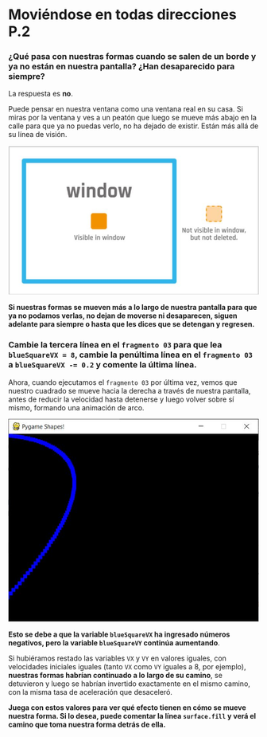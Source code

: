 # Moviéndose en todas direcciones P.2

### ¿Qué pasa con nuestras formas cuando se salen de un borde y ya no están en nuestra pantalla? ¿Han desaparecido para siempre?

La respuesta es **no**. 

Puede pensar en nuestra ventana como una ventana real en su casa. Si miras por la ventana y ves a un peatón que luego se mueve más abajo en la calle para que ya no puedas verlo, no ha dejado de existir. Están más allá de su línea de visión. 

![](https://github.com/Ezzzzzzzzzzzzzz/Taller_PyG/blob/master/PracticasPyG/Practica2/P2.3.3.JPG)

**Si nuestras formas se mueven más a lo largo de nuestra pantalla para que ya no podamos verlas, no dejan de moverse ni desaparecen, siguen adelante para siempre o hasta que les dices que se detengan y regresen.**

### **Cambie la tercera línea en el `fragmento 03` para que lea `blueSquareVX = 8`, cambie la penúltima línea en el `fragmento 03` a `blueSquareVX -= 0.2` y comente la última línea.** 
Ahora, cuando ejecutamos el `fragmento 03` por última vez, vemos que nuestro cuadrado se mueve hacia la derecha a través de nuestra pantalla, antes de reducir la velocidad hasta detenerse y luego volver sobre sí mismo, formando una animación de arco. 

![](https://github.com/Ezzzzzzzzzzzzzz/Taller_PyG/blob/master/PracticasPyG/Practica2/Captura.JPG)

**Esto se debe a que la variable `blueSquareVX` ha ingresado números negativos, pero la variable `blueSquareVY` continúa aumentando**. 

Si hubiéramos restado las variables `VX` y `VY` en valores iguales, con velocidades iniciales iguales (tanto `VX` como `VY` iguales a 8, por ejemplo), **nuestras formas habrían continuado a lo largo de su camino**, se detuvieron y luego se habrían invertido exactamente en el mismo camino, con la misma tasa de aceleración que desaceleró. 

**Juega con estos valores para ver qué efecto tienen en cómo se mueve nuestra forma. Si lo desea, puede comentar la línea `surface.fill` y verá el camino que toma nuestra forma detrás de ella.**
<!--stackedit_data:
eyJoaXN0b3J5IjpbMjk2NDQxMjgyLDE5NDE2NzMzNzcsNjQ2Nj
I1NTg0XX0=
-->